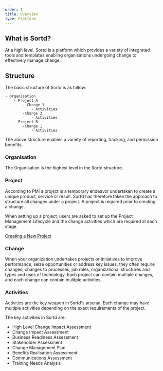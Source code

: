 ```yaml
---
order: 1
title: Overview
type: Platform
---
```


## What is Sortd?

At a high level, Sortd is a platform which provides a variety of integrated tools and templates enabling organisations undergoing change to effectively manage change. 

## Structure

The basic structure of Sortd is as follow:
```
- Organisation
    - Project A
        - Change 1
            - Activities
        -Change 2
            - Activities
    - Project B
        -Change 1
            - Activities
```

The above structure enables a variety of reporting, tracking, and permission benefits.


### Organisation

The Organisation is the highest level in the Sortd structure. 

### Project

According to PMI a project is a temporary endeavor undertaken to create a unique product, service or result. Sortd has therefore taken the approach to structure all changes under a project. A project is required prior to creating a change.

When setting up a project, users are asked to set up the Project Management Lifecycle and the change activities which are required at each stage.

[Creating a New Project](/docs/platform-new-project)

### Change

When your organization undertakes projects or initiatives to improve performance, seize opportunities or address key issues, they often require changes; changes to processes, job roles, organizational structures and types and uses of technology. Each project can contain multiple changes, and each change can contain mulitple activities.

### Activities

Activities are the key weapon in Sortd's arsenal. Each change may have multiple activities depending on the exact requirements of the project. 

The key activities in Sortd are:

- High Level Change Impact Assessment
- Change Impact Assessment
- Business Readiness Assessment
- Stakeholder Assessment
- Change Management Plan
- Benefits Realisation Assessment
- Communications Assessment
- Training Needs Analysis

